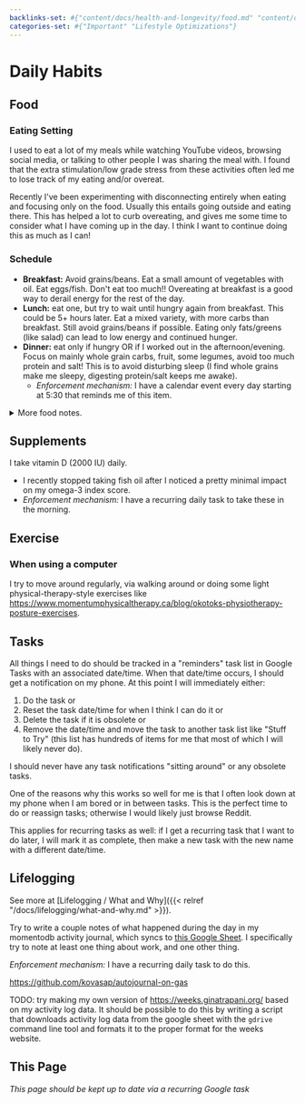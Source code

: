 ```yaml
---
backlinks-set: #{"content/docs/health-and-longevity/food.md" "content/docs/lifelogging/2025-update.md"}
categories-set: #{"Important" "Lifestyle Optimizations"}
---
```

# Daily Habits

## Food

### Eating Setting

I used to eat a lot of my meals while watching YouTube videos, browsing social
media, or talking to other people I was sharing the meal with.
I found that the extra stimulation/low grade stress from these activities often
led me to lose track of my eating and/or overeat.

Recently I've been experimenting with disconnecting entirely when eating and
focusing only on the food.
Usually this entails going outside and eating there.
This has helped a lot to curb overeating, and gives me some time to consider
what I have coming up in the day.
I think I want to continue doing this as much as I can!

### Schedule

 - **Breakfast:** Avoid grains/beans.
   Eat a small amount of vegetables with oil.
   Eat eggs/fish.
   Don't eat too much!!
   Overeating at breakfast is a good way to derail energy for the rest of the
   day.
 - **Lunch:** eat one, but try to wait until hungry again from breakfast.
   This could be 5+ hours later.
   Eat a mixed variety, with more carbs than breakfast.
   Still avoid grains/beans if possible.
   Eating only fats/greens (like salad) can lead to low energy and continued
   hunger.
 - **Dinner:** eat only if hungry OR if I worked out in the afternoon/evening.
   Focus on mainly whole grain carbs, fruit, some legumes, avoid too much
   protein and salt!
   This is to avoid disturbing sleep (I find whole grains make me sleepy,
   digesting protein/salt keeps me awake).
    - *Enforcement mechanism:* I have a calendar event every day starting at
      5:30 that reminds me of this item.

<details><summary>More food notes.</summary>

### Staple Foods

 - See [Cooking]({{< relref "/docs/health-and-longevity/cooking.md" >}}).
   Foods here are roughly ranked in the order I consume them.
 - Raw vegetables and fruits for snacking (apples, cabbage)

### Food Reactions

How I personally react to different foods in 2025.

#### Animal Products

 - **Fish:** Often make me feel tired/sleepy when digesting.
   Not great to overeat on.
   I like to eat regularly for the omega-3s.
   - I tolerate sardines and salmon better than tuna for some reason.
 - **Dairy:** Makes me gassy and generally not feel great.
 - **Eggs:** No issues, although can take longer to digest than other foods; not
   great to eat them if my next meal will be soon.

#### Legumes

 - **Tofu:** No issues digesting.
 - **Beans/Chickpeas/Lentils:** When I eat these plain, I tend to stay hungry
   for a while and eat a lot of them.
   This invariably leads to me feeling very overfull and tired, as they are also
   hard for me to digest.
 - **Peanut Products:** Good in small quantities, but very easy to overdo.
   - **Peanut Butter:** Very easy for me to overeat and feel really bad for many
     hours afterward as I digest.
   - **Peanuts:** Generally make me feel ok when I eat them.
   - **Peanut Protein Powder:** I tolerate this really well even in higher
     quantities, making me think that the oil in peanuts is the main thing I
     react poorly too.

#### Grains

 - **Rolled Oats:** I love oats and even eat them raw.
   I don't have any issues eating/digesting them.
 - **Brown Rice:** Good in small quantities, too much can make me feel bloated.
 - **White Rice:** Similar to brown rice, and can make me feel tired when eating
   too much, which is easy to do.

#### Fruits

 - **Apples:** No issues here!
 - **Bananas:** For some reason, eating bananas alone can give me a short-lived
   headache and seems to mess with my energy.

#### Vegetables

 - **Pickled Onions:** Upset my stomach.  I should avoid them generally.
 - **Cabbage:** I love cabbage, and it seems to be very easy for me to digest.
 - **Broccoli:** Good in smaller quantities, too much can make me feel bloated.

#### Nuts/Seeds

 - **Nut Butters:** Very easy for me to overeat and feel really bad for many
   hours afterward as I digest.
 - **Chia Seeds:** I love chia seeds and have no issues eating them.
 - **Almonds:** Good, just don't eat too many.
 - **Walnuts:** Good, just don't eat too many.

</details>

## Supplements

I take vitamin D (2000 IU) daily.
  - I recently stopped taking fish oil after I noticed a pretty minimal impact
    on my omega-3 index score.
  - *Enforcement mechanism:* I have a recurring daily task to take these in the
    morning.

## Exercise

### When using a computer

I try to move around regularly, via walking around or doing some light
physical-therapy-style exercises like
https://www.momentumphysicaltherapy.ca/blog/okotoks-physiotherapy-posture-exercises.

## Tasks

All things I need to do should be tracked in a "reminders" task list in Google
Tasks with an associated date/time.
When that date/time occurs, I should get a notification on my phone.
At this point I will immediately either:

1. Do the task or
2. Reset the task date/time for when I think I can do it or
3. Delete the task if it is obsolete or
4. Remove the date/time and move the task to another task list like "Stuff to
   Try" (this list has hundreds of items for me that most of which I will likely
   never do).

I should never have any task notifications "sitting around" or any obsolete tasks.

One of the reasons why this works so well for me is that I often look down at my
phone when I am bored or in between tasks.
This is the perfect time to do or reassign tasks; otherwise I would likely just
browse Reddit.

This applies for recurring tasks as well: if I get a recurring task that I want
to do later, I will mark it as complete, then make a new task with the new name
with a different date/time.

## Lifelogging

See more at [Lifelogging / What and Why]({{< relref "/docs/lifelogging/what-and-why.md" >}}).

Try to write a couple notes of what happened during the day in my momentodb
activity journal, which syncs to [this Google
Sheet](https://docs.google.com/spreadsheets/d/1nZ-iliU7MtRPoAdP-HbjBees6u3-NIlicHRfewD0Q7A/edit?gid=1108618816#gid=1108618816).
I specifically try to note at least one thing about work, and one other thing.

*Enforcement mechanism:* I have a recurring daily task to do this.

https://github.com/kovasap/autojournal-on-gas

TODO: try making my own version of https://weeks.ginatrapani.org/ based on my
activity log data.
It should be possible to do this by writing a script that downloads activity log
data from the google sheet with the `gdrive` command line tool and formats it to
the proper format for the weeks website.

## This Page

*This page should be kept up to date via a recurring Google task*
